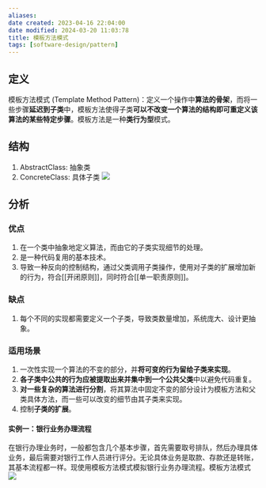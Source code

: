 ```yaml
---
aliases: 
date created: 2023-04-16 22:04:00
date modified: 2024-03-20 11:03:78
title: 模板方法模式
tags: [software-design/pattern]
---
```


## 定义
模板方法模式 (Template Method Pattern)：定义一个操作中**算法的骨架**，而将一些步骤**延迟到子类**中，模板方法使得子类**可以不改变一个算法的结构即可重定义该算法的某些特定步骤**。模板方法是一种**类行为型**模式。

## 结构
1. AbstractClass: 抽象类
2. ConcreteClass: 具体子类
![](https://spricoder.oss-cn-shanghai.aliyuncs.com/2021-Software-System-Design/img/lec06/13.png)

## 分析
### 优点
1. 在一个类中抽象地定义算法，而由它的子类实现细节的处理。
2. 是一种代码复用的基本技术。
3. 导致一种反向的控制结构，通过父类调用子类操作，使用对子类的扩展增加新的行为，符合[[开闭原则]]，同时符合[[单一职责原则]]。

### 缺点
1. 每个不同的实现都需要定义一个子类，导致类数量增加，系统庞大、设计更抽象。

### 适用场景
1. 一次性实现一个算法的不变的部分，并**将可变的行为留给子类来实现**。
2. **各子类中公共的行为应被提取出来并集中到一个公共父类**中以避免代码重复。
3. **对一些复杂的算法进行分割**，将其算法中固定不变的部分设计为模板方法和父类具体方法，而一些可以改变的细节由其子类来实现。
4. 控制**子类的扩展**。

#### 实例一：银行业务办理流程
在银行办理业务时，一般都包含几个基本步骤，首先需要取号排队，然后办理具体业务，最后需要对银行工作人员进行评分。无论具体业务是取款、存款还是转账，其基本流程都一样。现使用模板方法模式模拟银行业务办理流程。模板方法模式
![](https://spricoder.oss-cn-shanghai.aliyuncs.com/2021-Software-System-Design/img/lec06/14.png)